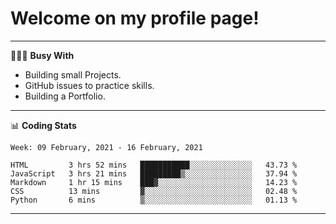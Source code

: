 # Welcome on my profile page!
<!-- print(("dralla"[::-1]+"s").capitalize()) -->

---
👨🏻‍💻 **Busy With**
* Building small Projects.
* GitHub issues to practice skills.
* Building a Portfolio.

---
📊 **Coding Stats**
<!--START_SECTION:waka-->
```text
Week: 09 February, 2021 - 16 February, 2021

HTML         3 hrs 52 mins   ███████████░░░░░░░░░░░░░░   43.73 % 
JavaScript   3 hrs 21 mins   █████████▒░░░░░░░░░░░░░░░   37.94 % 
Markdown     1 hr 15 mins    ███▓░░░░░░░░░░░░░░░░░░░░░   14.23 % 
CSS          13 mins         ▓░░░░░░░░░░░░░░░░░░░░░░░░   02.48 % 
Python       6 mins          ▒░░░░░░░░░░░░░░░░░░░░░░░░   01.13 % 
```
<!--END_SECTION:waka-->

---
